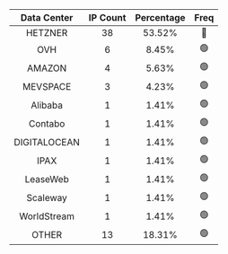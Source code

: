 | Data Center | IP Count | Percentage | Freq |
|:------------:|:--------:|:-----------:|:-----:|
| HETZNER | 38 | 53.52% | 🔴 |
| OVH | 6 | 8.45% | 🟢 |
| AMAZON | 4 | 5.63% | 🟢 |
| MEVSPACE | 3 | 4.23% | 🟢 |
| Alibaba | 1 | 1.41% | 🟢 |
| Contabo | 1 | 1.41% | 🟢 |
| DIGITALOCEAN | 1 | 1.41% | 🟢 |
| IPAX | 1 | 1.41% | 🟢 |
| LeaseWeb | 1 | 1.41% | 🟢 |
| Scaleway | 1 | 1.41% | 🟢 |
| WorldStream | 1 | 1.41% | 🟢 |
| OTHER | 13 | 18.31% | 🟢 |